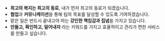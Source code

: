 - **최고의 복지는 최고의 동료**, 내가 먼저 최고의 동료가 되겠습니다.
- **협업**과 **커뮤니케이션**을 통해 팀의 목표를 달성할 수 있도록 기여하겠습니다.
- 맡은 일은 반드시 끝내고야 마는 **강인한 책임감과 집념**을 가지고 있습니다.
- **만들고, 확인하고, 덜어내자** 라는 키워드를 가지고 효율적이고 관리가 편한 서비스를 만들고 싶습니다.